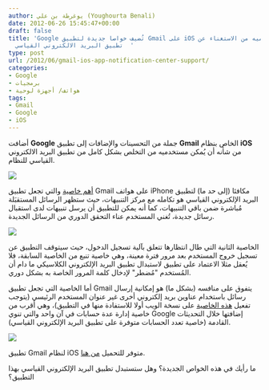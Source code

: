 ```yaml
---
author: يوغرطة بن علي (Youghourta Benali)
date: 2012-06-26 15:45:47+00:00
draft: false
title: 'Google تُضيف خواصا جديدة لتطبيق Gmail على iOS تمكن مستخدميه من الاستغناء عن
  تطبيق البريد الالكتروني القياسي  '
type: post
url: /2012/06/gmail-ios-app-notification-center-support/
categories:
- Google
- برمجيات
- هواتف/ أجهزة لوحية
tags:
- Gmail
- Google
- iOS
---
```


أضافت **Google** جملة من التحسينات والإضافات إلى تطبيق **Gmail** الخاص بنظام **iOS** من شأنه أن يُمكن مستخدميه من التخلص بشكل كامل من تطبيق البريد الالكتروني القياسي للنظام.




[![](https://www.it-scoop.com/wp-content/uploads/2012/06/gmail-ios-app.jpg)
](https://www.it-scoop.com/wp-content/uploads/2012/06/gmail-ios-app.jpg)




[أهم خاصية](http://gmailblog.blogspot.com/2012/06/notification-center-support-for-gmail.html) والتي تجعل تطبيق Gmail على هواتف iPhone مكافئا (إلى حد ما) لتطبيق البريد الإلكتروني القياسي هو تكامله مع مركز التنبيهات، حيث ستظهر الرسائل المستقبَلة مُباشرة ضمن باقي التنبيهات، كما أنه يمكن للتطبيق أن يرسل تنبيهات لدى استقبال رسائل جديدة، تُغني المستخدم عناء التحقق الدوري من الرسائل الجديدة.




[![](https://www.it-scoop.com/wp-content/uploads/2012/06/gmail-ios-app-notification-center.jpg)
](https://www.it-scoop.com/wp-content/uploads/2012/06/gmail-ios-app-notification-center.jpg)




الخاصية الثانية التي طال انتظارها تتعلق بآلية تسجيل الدخول، حيث سيتوقف التطبيق عن تسجيل خروج المستخدم بعد مرور فترة معينة، وهي خاصية تنبع من الخاصية السابقة، فلا يُعقل مثلا الاعتماد على تطبيق لاستبدال تطبيق البريد الإلكتروني الكلاسيكي ما دام أن المُستخدم "مُضطر" لإدخال كلمة المرور الخاصة به بشكل دوري.




أما الخاصية التي تجعل تطبيق Gmail يتفوق على منافسه (بشكل ما) هو إمكانية إرسال رسائل باستخدام عناوين بريد إلكتروني أخرى غير عنوان المستخدم الرئيسي (يتوجب تفعيل [هذه الخاصية](http://support.google.com/mail/bin/answer.py?hl=en&answer=22370) على نسخة الويب أولا للاستفادة منها في التطبيق)، وهي أقرب من خاصية إدارة عدة حسابات في آن واحد والتي تنوي Google إضافتها خلال التحديثات القادمة (خاصية تعدد الحسابات متوفرة على تطبيق البريد الإلكتروني القياسي).




[![](https://www.it-scoop.com/wp-content/uploads/2012/06/gmail-app-ios-alternate-sender-addresses.png)
](https://www.it-scoop.com/wp-content/uploads/2012/06/gmail-app-ios-alternate-sender-addresses.png)




تطبيق Gmail لنظام iOS متوفر للتحميل [من هنا](http://itunes.apple.com/app/gmail/id422689480?mt=8).




ما رأيك في هذه الخواص الجديدة؟ وهل ستستبدل تطبيق البريد الإلكتروني القياسي بهذا التطبيق؟
